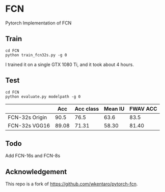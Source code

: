 # FCN
Pytorch Implementation of FCN

## Train
```
cd FCN
python train_fcn32s.py -g 0
```
I trained it on a single GTX 1080 Ti, and it took about 4 hours.

## Test
```
cd FCN
python evaluate.py modelpath -g 0
```
|            | Acc   | Acc class | Mean IU | FWAV ACC |
|  ----      | ----  | ----      | ----    | ----     |
| FCN-32s Origin | 90.5  | 76.5      | 63.6    |  83.5    |
| FCN-32s VGG16  | 89.08 | 71.31     | 58.30   | 81.40    |

## Todo
Add FCN-16s and FCN-8s

## Acknowledgement
This repo is a fork of https://github.com/wkentaro/pytorch-fcn.
